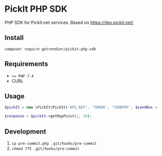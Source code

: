# PickIt PHP SDK
PHP SDK for PickIt.net services.
Based on https://dev.pickit.net/

## Install

`composer require gotrendier/pickit-php-sdk`

## Requirements

- `>= PHP 7.4`
- CURL

## Usage

```php
$pickIt = new \PickIt\PickIt('API_KEY', 'TOKEN', 'COUNTRY', $sandBox = true);

$response = $pickIt->getMapPoint(1, 10);
```

## Development

1. `cp pre-commit.php .git/hooks/pre-commit`
1. `chmod 775 .git/hooks/pre-commit`